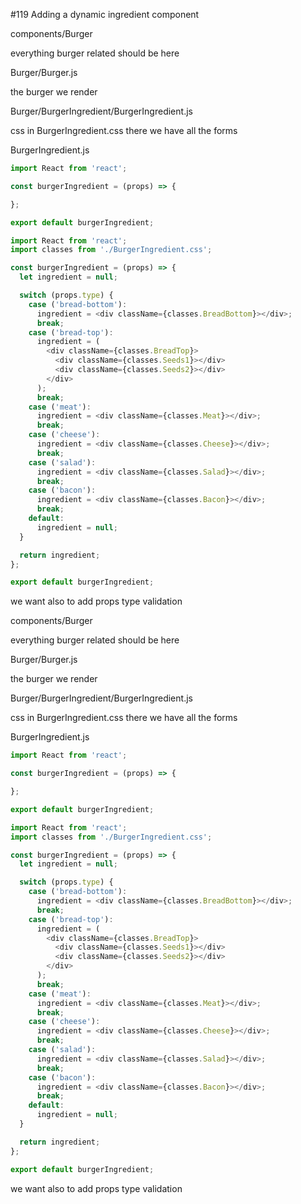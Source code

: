 #119 Adding a dynamic ingredient component

components/Burger

everything burger related should be here

Burger/Burger.js

the burger we render

Burger/BurgerIngredient/BurgerIngredient.js

css in BurgerIngredient.css
there we have all the forms

BurgerIngredient.js

```js
import React from 'react';

const burgerIngredient = (props) => {

};

export default burgerIngredient;
```

```js
import React from 'react';
import classes from './BurgerIngredient.css';

const burgerIngredient = (props) => {
  let ingredient = null;

  switch (props.type) {
    case ('bread-bottom'):
      ingredient = <div className={classes.BreadBottom}></div>;
      break;
    case ('bread-top'):
      ingredient = (
        <div className={classes.BreadTop}>
          <div className={classes.Seeds1}></div>
          <div className={classes.Seeds2}></div>
        </div>
      );
      break;
    case ('meat'):
      ingredient = <div className={classes.Meat}></div>;
      break;
    case ('cheese'):
      ingredient = <div className={classes.Cheese}></div>;
      break;
    case ('salad'):
      ingredient = <div className={classes.Salad}></div>;
      break;
    case ('bacon'):
      ingredient = <div className={classes.Bacon}></div>;
      break;
    default: 
      ingredient = null;
  }

  return ingredient;
};

export default burgerIngredient;
```

we want also to add props type validation


components/Burger

everything burger related should be here

Burger/Burger.js

the burger we render

Burger/BurgerIngredient/BurgerIngredient.js

css in BurgerIngredient.css
there we have all the forms

BurgerIngredient.js

```js
import React from 'react';

const burgerIngredient = (props) => {

};

export default burgerIngredient;
```

```js
import React from 'react';
import classes from './BurgerIngredient.css';

const burgerIngredient = (props) => {
  let ingredient = null;

  switch (props.type) {
    case ('bread-bottom'):
      ingredient = <div className={classes.BreadBottom}></div>;
      break;
    case ('bread-top'):
      ingredient = (
        <div className={classes.BreadTop}>
          <div className={classes.Seeds1}></div>
          <div className={classes.Seeds2}></div>
        </div>
      );
      break;
    case ('meat'):
      ingredient = <div className={classes.Meat}></div>;
      break;
    case ('cheese'):
      ingredient = <div className={classes.Cheese}></div>;
      break;
    case ('salad'):
      ingredient = <div className={classes.Salad}></div>;
      break;
    case ('bacon'):
      ingredient = <div className={classes.Bacon}></div>;
      break;
    default: 
      ingredient = null;
  }

  return ingredient;
};

export default burgerIngredient;
```

we want also to add props type validation


